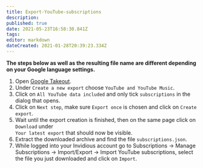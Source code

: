 ```yaml
---
title: Export-YouTube-subscriptions
description: 
published: true
date: 2021-05-23T16:58:30.841Z
tags: 
editor: markdown
dateCreated: 2021-01-28T20:39:23.334Z
---
```


**The steps below as well as the resulting file name are different depending on your Google language 
settings.**

1. Open [Google Takeout](https://takeout.google.com/takeout/custom/youtube).
2. Under `Create a new export` choose `YouTube and YouTube Music`.
3. Click on `All YouTube data included` and only tick `subscriptions` in the dialog that opens.
4. Click on `Next step`, make sure `Export once` is chosen and click on `Create export`.
5. Wait until the export creation is finished, then on the same page click on `Download` under  
   `Your latest export` that should now be visible.
6. Extract the downloaded archive and find the file `subscriptions.json`.
7. While logged into your Invidious account go to Subscriptions -> Manage Subscriptions -> 
   Import/Export -> Import YouTube subscriptions, select the file you just downloaded and click on 
   `Import`.
